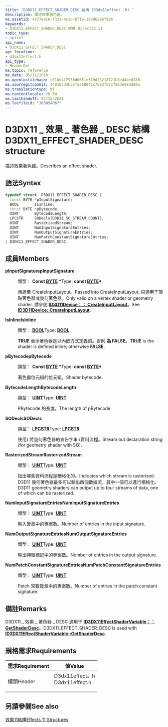 ```yaml
---
title: 'D3DX11_EFFECT_SHADER_DESC 結構 (D3dx11effect .h) '
description: 描述效果著色器。
ms.assetid: 4377eec6-f331-4cad-bf16-189d6296f886
keywords:
- D3DX11_EFFECT_SHADER_DESC 結構 Direct3D 11
topic_type:
- apiref
api_name:
- D3DX11_EFFECT_SHADER_DESC
api_location:
- d3dx11effect.h
api_type:
- HeaderDef
ms.topic: reference
ms.date: 05/31/2018
ms.openlocfilehash: c518d4f7930d0651e519d23218121b8ed4bed288
ms.sourcegitcommit: 14010c34b35fa268046c7683f021f86de08ddd0a
ms.translationtype: MT
ms.contentlocale: zh-TW
ms.lasthandoff: 03/15/2021
ms.locfileid: "103854067"
---
```

# <a name="d3dx11_effect_shader_desc-structure"></a><span data-ttu-id="b106c-104">D3DX11 \_ 效果 \_ 著色器 \_ DESC 結構</span><span class="sxs-lookup"><span data-stu-id="b106c-104">D3DX11\_EFFECT\_SHADER\_DESC structure</span></span>

<span data-ttu-id="b106c-105">描述效果著色器。</span><span class="sxs-lookup"><span data-stu-id="b106c-105">Describes an effect shader.</span></span>

## <a name="syntax"></a><span data-ttu-id="b106c-106">語法</span><span class="sxs-lookup"><span data-stu-id="b106c-106">Syntax</span></span>


```C++
typedef struct _D3DX11_EFFECT_SHADER_DESC {
  const BYTE *pInputSignature;
  BOOL       IsInline;
  const BYTE *pBytecode;
  UINT       BytecodeLength;
  LPCSTR     SODecls[D3D11_SO_STREAM_COUNT];
  UINT       RasterizedStream;
  UINT       NumInputSignatureEntries;
  UINT       NumOutputSignatureEntries;
  UINT       NumPatchConstantSignatureEntries;
} D3DX11_EFFECT_SHADER_DESC;
```



## <a name="members"></a><span data-ttu-id="b106c-107">成員</span><span class="sxs-lookup"><span data-stu-id="b106c-107">Members</span></span>

<dl> <dt>

<span data-ttu-id="b106c-108">**pInputSignature**</span><span class="sxs-lookup"><span data-stu-id="b106c-108">**pInputSignature**</span></span>
</dt> <dd>

<span data-ttu-id="b106c-109">類型： **Const [**BYTE**](/windows/desktop/WinProg/windows-data-types) \***</span><span class="sxs-lookup"><span data-stu-id="b106c-109">Type: **const [**BYTE**](/windows/desktop/WinProg/windows-data-types)\***</span></span>

</dd> <dd>

<span data-ttu-id="b106c-110">傳遞至 CreateInputLayout。</span><span class="sxs-lookup"><span data-stu-id="b106c-110">Passed into CreateInputLayout.</span></span> <span data-ttu-id="b106c-111">只適用于頂點著色器或幾何著色器。</span><span class="sxs-lookup"><span data-stu-id="b106c-111">Only valid on a vertex shader or geometry shader.</span></span> <span data-ttu-id="b106c-112">請參閱 [**ID3D11Device：： CreateInputLayout**](/windows/desktop/api/D3D11/nf-d3d11-id3d11device-createinputlayout)。</span><span class="sxs-lookup"><span data-stu-id="b106c-112">See [**ID3D11Device::CreateInputLayout**](/windows/desktop/api/D3D11/nf-d3d11-id3d11device-createinputlayout).</span></span>

</dd> <dt>

<span data-ttu-id="b106c-113">**IsInline**</span><span class="sxs-lookup"><span data-stu-id="b106c-113">**IsInline**</span></span>
</dt> <dd>

<span data-ttu-id="b106c-114">類型： **[ **BOOL**](/windows/desktop/WinProg/windows-data-types)**</span><span class="sxs-lookup"><span data-stu-id="b106c-114">Type: **[**BOOL**](/windows/desktop/WinProg/windows-data-types)**</span></span>

</dd> <dd>

<span data-ttu-id="b106c-115">**TRUE** 表示著色器是以內嵌方式定義的。否則 **為 FALSE**。</span><span class="sxs-lookup"><span data-stu-id="b106c-115">**TRUE** is the shader is defined inline; otherwise **FALSE**.</span></span>

</dd> <dt>

<span data-ttu-id="b106c-116">**pBytecode**</span><span class="sxs-lookup"><span data-stu-id="b106c-116">**pBytecode**</span></span>
</dt> <dd>

<span data-ttu-id="b106c-117">類型： **Const [**BYTE**](/windows/desktop/WinProg/windows-data-types) \***</span><span class="sxs-lookup"><span data-stu-id="b106c-117">Type: **const [**BYTE**](/windows/desktop/WinProg/windows-data-types)\***</span></span>

</dd> <dd>

<span data-ttu-id="b106c-118">著色器位元組的位元組。</span><span class="sxs-lookup"><span data-stu-id="b106c-118">Shader bytecode.</span></span>

</dd> <dt>

<span data-ttu-id="b106c-119">**BytecodeLength**</span><span class="sxs-lookup"><span data-stu-id="b106c-119">**BytecodeLength**</span></span>
</dt> <dd>

<span data-ttu-id="b106c-120">類型： **[ **UINT**](/windows/desktop/WinProg/windows-data-types)**</span><span class="sxs-lookup"><span data-stu-id="b106c-120">Type: **[**UINT**](/windows/desktop/WinProg/windows-data-types)**</span></span>

</dd> <dd>

<span data-ttu-id="b106c-121">PBytecode 的長度。</span><span class="sxs-lookup"><span data-stu-id="b106c-121">The length of pBytecode.</span></span>

</dd> <dt>

<span data-ttu-id="b106c-122">**SODecls**</span><span class="sxs-lookup"><span data-stu-id="b106c-122">**SODecls**</span></span>
</dt> <dd>

<span data-ttu-id="b106c-123">類型： **[ **LPCSTR**](/windows/desktop/WinProg/windows-data-types)**</span><span class="sxs-lookup"><span data-stu-id="b106c-123">Type: **[**LPCSTR**](/windows/desktop/WinProg/windows-data-types)**</span></span>

</dd> <dd>

<span data-ttu-id="b106c-124">使用) 將幾何著色器的宣告字串 (資料流程。</span><span class="sxs-lookup"><span data-stu-id="b106c-124">Stream out declaration string (for geometry shader with SO).</span></span>

</dd> <dt>

<span data-ttu-id="b106c-125">**RasterizedStream**</span><span class="sxs-lookup"><span data-stu-id="b106c-125">**RasterizedStream**</span></span>
</dt> <dd>

<span data-ttu-id="b106c-126">類型： **[ **UINT**](/windows/desktop/WinProg/windows-data-types)**</span><span class="sxs-lookup"><span data-stu-id="b106c-126">Type: **[**UINT**](/windows/desktop/WinProg/windows-data-types)**</span></span>

</dd> <dd>

<span data-ttu-id="b106c-127">指出哪些資料流程是柵格化的。</span><span class="sxs-lookup"><span data-stu-id="b106c-127">Indicates which stream is rasterized.</span></span> <span data-ttu-id="b106c-128">D3D11 幾何著色器最多可以輸出四個數據流，其中一個可以進行柵格化。</span><span class="sxs-lookup"><span data-stu-id="b106c-128">D3D11 geometry shaders can output up to four streams of data, one of which can be rasterized.</span></span>

</dd> <dt>

<span data-ttu-id="b106c-129">**NumInputSignatureEntries**</span><span class="sxs-lookup"><span data-stu-id="b106c-129">**NumInputSignatureEntries**</span></span>
</dt> <dd>

<span data-ttu-id="b106c-130">類型： **[ **UINT**](/windows/desktop/WinProg/windows-data-types)**</span><span class="sxs-lookup"><span data-stu-id="b106c-130">Type: **[**UINT**](/windows/desktop/WinProg/windows-data-types)**</span></span>

</dd> <dd>

<span data-ttu-id="b106c-131">輸入簽章中的專案數。</span><span class="sxs-lookup"><span data-stu-id="b106c-131">Number of entries in the input signature.</span></span>

</dd> <dt>

<span data-ttu-id="b106c-132">**NumOutputSignatureEntries**</span><span class="sxs-lookup"><span data-stu-id="b106c-132">**NumOutputSignatureEntries**</span></span>
</dt> <dd>

<span data-ttu-id="b106c-133">類型： **[ **UINT**](/windows/desktop/WinProg/windows-data-types)**</span><span class="sxs-lookup"><span data-stu-id="b106c-133">Type: **[**UINT**](/windows/desktop/WinProg/windows-data-types)**</span></span>

</dd> <dd>

<span data-ttu-id="b106c-134">輸出特徵標記中的專案數。</span><span class="sxs-lookup"><span data-stu-id="b106c-134">Number of entries in the output signature.</span></span>

</dd> <dt>

<span data-ttu-id="b106c-135">**NumPatchConstantSignatureEntries**</span><span class="sxs-lookup"><span data-stu-id="b106c-135">**NumPatchConstantSignatureEntries**</span></span>
</dt> <dd>

<span data-ttu-id="b106c-136">類型： **[ **UINT**](/windows/desktop/WinProg/windows-data-types)**</span><span class="sxs-lookup"><span data-stu-id="b106c-136">Type: **[**UINT**](/windows/desktop/WinProg/windows-data-types)**</span></span>

</dd> <dd>

<span data-ttu-id="b106c-137">Patch 常數簽章中的專案數。</span><span class="sxs-lookup"><span data-stu-id="b106c-137">Number of entries in the patch constant signature.</span></span>

</dd> </dl>

## <a name="remarks"></a><span data-ttu-id="b106c-138">備註</span><span class="sxs-lookup"><span data-stu-id="b106c-138">Remarks</span></span>

<span data-ttu-id="b106c-139">D3DX11 \_ 效果 \_ 著色器 \_ DESC 適用于 [**ID3DX11EffectShaderVariable：： GetShaderDesc**](id3dx11effectshadervariable-getshaderdesc.md)。</span><span class="sxs-lookup"><span data-stu-id="b106c-139">D3DX11\_EFFECT\_SHADER\_DESC is used with [**ID3DX11EffectShaderVariable::GetShaderDesc**](id3dx11effectshadervariable-getshaderdesc.md).</span></span>

## <a name="requirements"></a><span data-ttu-id="b106c-140">規格需求</span><span class="sxs-lookup"><span data-stu-id="b106c-140">Requirements</span></span>



| <span data-ttu-id="b106c-141">需求</span><span class="sxs-lookup"><span data-stu-id="b106c-141">Requirement</span></span> | <span data-ttu-id="b106c-142">值</span><span class="sxs-lookup"><span data-stu-id="b106c-142">Value</span></span> |
|-------------------|-------------------------------------------------------------------------------------------|
| <span data-ttu-id="b106c-143">標頭</span><span class="sxs-lookup"><span data-stu-id="b106c-143">Header</span></span><br/> | <dl> <span data-ttu-id="b106c-144"><dt>D3dx11effect。h</dt></span><span class="sxs-lookup"><span data-stu-id="b106c-144"><dt>D3dx11effect.h</dt></span></span> </dl> |



## <a name="see-also"></a><span data-ttu-id="b106c-145">另請參閱</span><span class="sxs-lookup"><span data-stu-id="b106c-145">See also</span></span>

<dl> <dt>

[<span data-ttu-id="b106c-146">效果11結構</span><span class="sxs-lookup"><span data-stu-id="b106c-146">Effects 11 Structures</span></span>](d3d11-graphics-reference-effects11-structures.md)
</dt> </dl>

 

